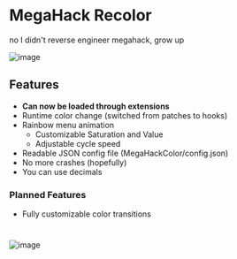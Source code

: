 # MegaHack Recolor

no I didn't reverse engineer megahack, grow up

![image](https://user-images.githubusercontent.com/75569094/209216714-f616472b-e13c-45ae-8d75-968ac87eaf36.png)

## Features

- __Can now be loaded through extensions__
- Runtime color change (switched from patches to hooks)
- Rainbow menu animation
    - Customizable Saturation and Value
    - Adjustable cycle speed
- Readable JSON config file (MegaHackColor/config.json)
- No more crashes (hopefully)
- You can use decimals

### Planned Features

- Fully customizable color transitions

#

![image](https://github.com/Ikszyon/MegaHack-Recolor/assets/75569094/0266092a-cec6-4b59-9e17-71f75a33b489)
